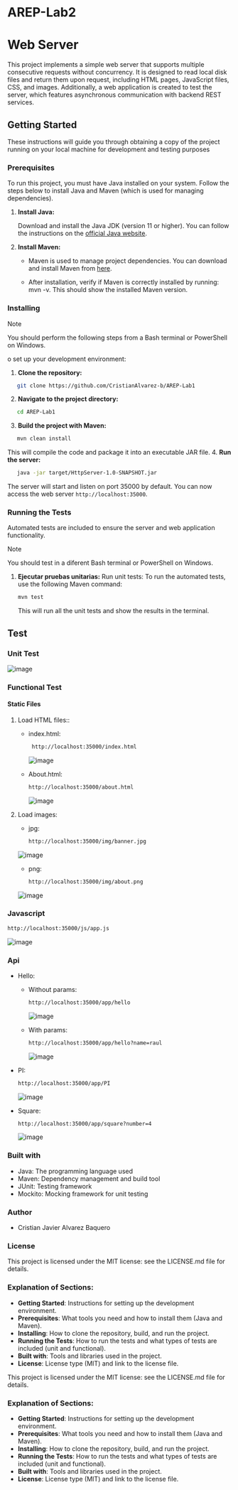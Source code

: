 # AREP-Lab2
# Web Server

This project implements a simple web server that supports multiple consecutive requests without concurrency. It is designed to read local disk files and return them upon request, including HTML pages, JavaScript files, CSS, and images. Additionally, a web application is created to test the server, which features asynchronous communication with backend REST services.
## Getting Started

These instructions will guide you through obtaining a copy of the project running on your local machine for development and testing purposes
### Prerequisites

To run this project, you must have Java installed on your system. Follow the steps below to install Java and Maven (which is used for managing dependencies).
1. **Install Java:**

    Download and install the Java JDK (version 11 or higher). You can follow the instructions on the [official Java website](https://www.oracle.com/java/technologies/javase-jdk11-downloads.html).

2. **Install Maven:**

   - Maven is used to manage project dependencies. You can download and install Maven from [here](https://maven.apache.org/download.cgi).

   - After installation, verify if Maven is correctly installed by running: mvn -v. This should show the installed Maven version.
  
### Installing
> [!NOTE]
> You should perform the following steps from a Bash terminal or PowerShell on Windows.

o set up your development environment:
1. **Clone the repository:**
```bash
   git clone https://github.com/CristianAlvarez-b/AREP-Lab1
```
2. **Navigate to the project directory:**
```bash
   cd AREP-Lab1
```
3. **Build the project with Maven:**
```bash
   mvn clean install
```
  This will compile the code and package it into an executable JAR file.
4. **Run the server:**
```bash
   java -jar target/HttpServer-1.0-SNAPSHOT.jar
```
   The server will start and listen on port 35000 by default. You can now access the web server `http://localhost:35000`.

### Running the Tests
Automated tests are included to ensure the server and web application functionality.
> [!NOTE]
> You should test in a diferent Bash terminal or PowerShell on Windows.
1. **Ejecutar pruebas unitarias:**
   Run unit tests: To run the automated tests, use the following Maven command:
   ```bash
   mvn test
   ```
   This will run all the unit tests and show the results in the terminal.

## Test
### Unit Test

![image](https://github.com/user-attachments/assets/12c81bad-e2df-40e6-853a-c9c89d45394f)
   


### Functional Test
#### Static Files
1. Load HTML files::
   - index.html:
     
     ```Bash
      http://localhost:35000/index.html
     ```
     
     ![image](https://github.com/user-attachments/assets/ba9c2271-83af-44e2-9e8b-376397e2e427)

   - About.html:
     
     ```Bash
     http://localhost:35000/about.html
     ```
     
     ![image](https://github.com/user-attachments/assets/d9cd5492-6de5-4aec-b51a-f7b8776aa6e2)


2. Load images:

   - jpg:
     
     ```Bash
     http://localhost:35000/img/banner.jpg
     ```

    ![image](https://github.com/user-attachments/assets/b11ac037-6f55-47ae-9eb1-e009a272d9e7)
     
   - png:
     
      ```Bash
     http://localhost:35000/img/about.png
     ```

    ![image](https://github.com/user-attachments/assets/f85bc11e-db6b-4a84-9101-c96730c8b024)
 ### Javascript
 
```Bash
http://localhost:35000/js/app.js
```
 
 ![image](https://github.com/user-attachments/assets/e8b67605-7cc6-4f6c-8422-040d812b7269)


 ### Api

  - Hello:
      - Without params:
        
        ```Bash
        http://localhost:35000/app/hello
        ```
        
        ![image](https://github.com/user-attachments/assets/37e78d69-7b01-4de8-9a39-2b486b293a2d)
        
      - With params:
        
        ```Bash
        http://localhost:35000/app/hello?name=raul
        ```
        
        ![image](https://github.com/user-attachments/assets/41a54c92-f0c3-454d-95f1-4556353fda33)

    
  - PI:
    
     ```Bash
     http://localhost:35000/app/PI
     ```

    ![image](https://github.com/user-attachments/assets/0e6ab9e7-1138-4c58-91fd-dc014dd37f0d)

  - Square:
    
     ```Bash
     http://localhost:35000/app/square?number=4
     ```

    ![image](https://github.com/user-attachments/assets/73828afb-9ab3-4a40-bccb-28ea7049d365)


    

### Built with
- Java: The programming language used
- Maven: Dependency management and build tool
- JUnit: Testing framework
- Mockito: Mocking framework for unit testing

### Author
- Cristian Javier Alvarez Baquero
  
### License
This project is licensed under the MIT license: see the LICENSE.md file for details.

### Explanation of Sections:
- **Getting Started**: Instructions for setting up the development environment.
- **Prerequisites**: What tools you need and how to install them (Java and Maven).
- **Installing**: How to clone the repository, build, and run the project.
- **Running the Tests**: How to run the tests and what types of tests are included (unit and functional).
- **Built with**: Tools and libraries used in the project.
- **License**: License type (MIT) and link to the license file.


This project is licensed under the MIT license: see the LICENSE.md file for details.

### Explanation of Sections:
- **Getting Started**: Instructions for setting up the development environment.
- **Prerequisites**: What tools you need and how to install them (Java and Maven).
- **Installing**: How to clone the repository, build, and run the project.
- **Running the Tests**: How to run the tests and what types of tests are included (unit and functional).
- **Built with**: Tools and libraries used in the project.
- **License**: License type (MIT) and link to the license file.

